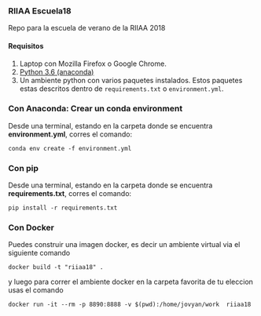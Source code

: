 ### RIIAA Escuela18

Repo para la escuela de verano de la RIIAA 2018


#### Requisitos

1. Laptop con Mozilla Firefox o Google Chrome.
2. [Python 3.6 (anaconda)](https://www.anaconda.com/download/)
3. Un ambiente python con varios paquetes instalados. Estos paquetes estas descritos dentro de `requirements.txt` o `environment.yml`.


### Con Anaconda: Crear un conda environment

Desde una terminal, estando en la carpeta donde se encuentra **environment.yml**, corres el comando:
```
conda env create -f environment.yml
```

### Con pip
Desde una terminal, estando en la carpeta donde se encuentra **requirements.txt**, corres el comando:
```
pip install -r requirements.txt
```

### Con Docker
Puedes construir una imagen docker, es decir un ambiente virtual via el siguiente comando
```
docker build -t "riiaa18" .
```
y luego para correr el ambiente docker en la carpeta favorita de tu eleccion usas el comando
```
docker run -it --rm -p 8890:8888 -v $(pwd):/home/jovyan/work  riiaa18
```
